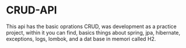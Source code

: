 # CRUD-API
This api has the basic oprations CRUD, was development as a practice project,  within it  you can find,
basics things about spring, jpa, hibernate, exceptions, logs, lombok, and a dat base in memori called H2. 
